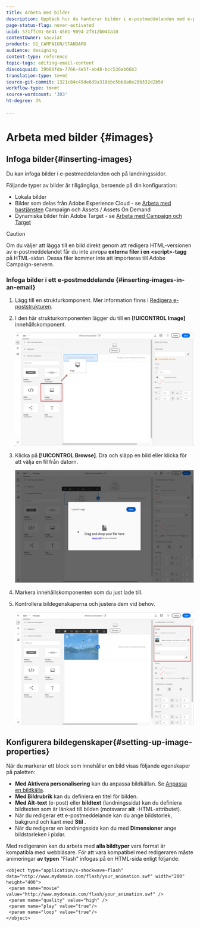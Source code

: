 ```yaml
---
title: Arbeta med bilder
description: Upptäck hur du hanterar bilder i e-postmeddelanden med e-postdesignern.
page-status-flag: never-activated
uuid: 571ffc01-6e41-4501-9094-2f812b041a10
contentOwner: sauviat
products: SG_CAMPAIGN/STANDARD
audience: designing
content-type: reference
topic-tags: editing-email-content
discoiquuid: 39b86fda-7766-4e5f-ab48-bcc536ab66b3
translation-type: tm+mt
source-git-commit: 1321c84c49de6d9a318bbc5bb8a0e28b332d2b5d
workflow-type: tm+mt
source-wordcount: '303'
ht-degree: 3%

---
```



# Arbeta med bilder {#images}

## Infoga bilder{#inserting-images}

Du kan infoga bilder i e-postmeddelanden och på landningssidor.

Följande typer av bilder är tillgängliga, beroende på din konfiguration:

* Lokala bilder
* Bilder som delas från Adobe Experience Cloud - se [Arbeta med bastjänsten](../../integrating/using/working-with-campaign-and-assets-core-service.md) Campaign och Assets / Assets On Demand
* Dynamiska bilder från Adobe Target - se [Arbeta med Campaign och Target](../../integrating/using/about-campaign-target-integration.md)

>[!CAUTION]
>
>Om du väljer att lägga till en bild direkt genom att redigera HTML-versionen av e-postmeddelandet får du inte anropa **externa filer i en &lt;script>-tagg** på HTML-sidan. Dessa filer kommer inte att importeras till Adobe Campaign-servern.

### Infoga bilder i ett e-postmeddelande {#inserting-images-in-an-email}

1. Lägg till en strukturkomponent. Mer information finns i [Redigera e-poststrukturen](../../designing/using/designing-from-scratch.md#defining-the-email-structure).
1. I den här strukturkomponenten lägger du till en **[!UICONTROL Image]** innehållskomponent.

   ![](assets/des_insert_images_1.png)

1. Klicka på **[!UICONTROL Browse]**. Dra och släpp en bild eller klicka för att välja en fil från datorn.

   ![](assets/des_insert_images_2.png)

1. Markera innehållskomponenten som du just lade till.
1. Kontrollera bildegenskaperna och justera dem vid behov.

   ![](assets/des_insert_images_3.png)

## Konfigurera bildegenskaper{#setting-up-image-properties}

När du markerar ett block som innehåller en bild visas följande egenskaper på paletten:

* **Med Aktivera personalisering** kan du anpassa bildkällan. Se [Anpassa en bildkälla](../../designing/using/personalization.md#personalizing-an-image-source).
* **Med Bildrubrik** kan du definiera en titel för bilden.
* **Med Alt-text** (e-post) eller **bildtext** (landningssida) kan du definiera bildtexten som är länkad till bilden (motsvarar **alt** -HTML-attributet).
* När du redigerar ett e-postmeddelande kan du ange bildstorlek, bakgrund och kant med **Stil** .
* När du redigerar en landningssida kan du med **Dimensioner** ange bildstorleken i pixlar.

Med redigeraren kan du arbeta med **alla bildtyper** vars format är kompatibla med webbläsare. För att vara kompatibel med redigeraren måste animeringar **av typen** &quot;Flash&quot; infogas på en HTML-sida enligt följande:

```
<object type="application/x-shockwave-flash" data="http://www.mydomain.com/flash/your_animation.swf" width="200" height="400">
 <param name="movie" value="http://www.mydomain.com/flash/your_animation.swf" />
 <param name="quality" value="high" />
 <param name="play" value="true"/>
 <param name="loop" value="true"/> 
</object>
```

<!--
## Modifying images with the Adobe Creative SDK{#modifying-images-with-the-adobe-creative-sdk}

You can edit images and use a complete set of features powered by the Adobe Creative SDK to enhance your images directly in the content editor when editing emails or landing pages.

The image editor offers a powerful, full-featured image editing UI component that allows you to edit images and apply effects and frames, original high-quality stickers, beautiful overlays, fun features like tilt shift and color splash, pro-level adjustments and more.

To modify an image with the Adobe Creative SDK:

1. Select the image.
1. In the toolbar, click the Creative Cloud icon.

   ![](assets/des_creative_sdk_icon.png)

1. Select the tool you want to use through the icons on the top of the window to modify the image.

   ![](assets/email_designer_ccsdktoolbar.png)

1. Click **[!UICONTROL Save]** when modifications are done. The updated image is saved on Adobe Campaign server and ready to be used.

>[!NOTE]
>
>Tools offered in the image editor cannot be customized.
-->